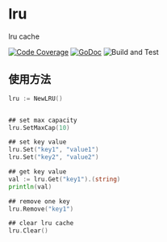 # lru
lru cache

[![Code Coverage](https://codecov.io/gh/two/lru/branch/master/graph/badge.svg)](https://codecov.io/gh/two/lru)
[![GoDoc](https://godoc.org/github.com/two/lru?status.svg)](https://godoc.org/github.com/two/lru)
![Build and Test](https://github.com/two/lru/workflows/Build%20and%20Test/badge.svg)

## 使用方法

```go
lru := NewLRU()


## set max capacity 
lru.SetMaxCap(10)

## set key value
lru.Set("key1", "value1")
lru.Set("key2", "value2")

## get key value
val := lru.Get("key1").(string)
println(val)

## remove one key
lru.Remove("key1")

## clear lru cache
lru.Clear()
```


